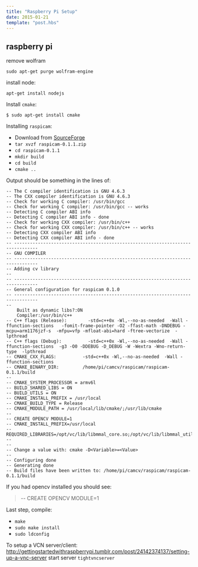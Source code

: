 ```yaml
---
title: "Raspberry Pi Setup"
date: 2015-01-21
template: "post.hbs"
---
```



## raspberry pi

remove wolfram

```terminal
sudo apt-get purge wolfram-engine
```

install node:

```terminal
apt-get install nodejs
```

Install `cmake`:
```terminal 
$ sudo apt-get install cmake
```

Installing `raspicam`:

- Download from [SourceForge][raspicam]
- `tar xvzf raspicam-0.1.1.zip`
- `cd raspicam-0.1.1 `
- `mkdir build`
- `cd build`
- `cmake ..`

Output should be something in the lines of:

```
-- The C compiler identification is GNU 4.6.3
-- The CXX compiler identification is GNU 4.6.3
-- Check for working C compiler: /usr/bin/gcc
-- Check for working C compiler: /usr/bin/gcc -- works
-- Detecting C compiler ABI info
-- Detecting C compiler ABI info - done
-- Check for working CXX compiler: /usr/bin/c++
-- Check for working CXX compiler: /usr/bin/c++ -- works
-- Detecting CXX compiler ABI info
-- Detecting CXX compiler ABI info - done
-- -------------------------------------------------------------------------------
-- GNU COMPILER
-- -------------------------------------------------------------------------------
-- Adding cv library
-- 
-- -------------------------------------------------------------------------------
-- General configuration for raspicam 0.1.0
-- -------------------------------------------------------------------------------
-- 
    Built as dynamic libs?:ON
    Compiler:/usr/bin/c++
-- C++ flags (Release):        -std=c++0x -Wl,--no-as-needed  -Wall -ffunction-sections   -fomit-frame-pointer -O2 -ffast-math -DNDEBUG -mcpu=arm1176jzf-s  -mfpu=vfp -mfloat-abi=hard -ftree-vectorize  -lpthread
-- C++ flags (Debug):          -std=c++0x -Wl,--no-as-needed  -Wall -ffunction-sections  -g3 -O0 -DDEBUG -D_DEBUG -W -Wextra -Wno-return-type  -lpthread
-- CMAKE_CXX_FLAGS:          -std=c++0x -Wl,--no-as-needed  -Wall -ffunction-sections 
-- CMAKE_BINARY_DIR:         /home/pi/camcv/raspicam/raspicam-0.1.1/build
-- 
-- CMAKE_SYSTEM_PROCESSOR = armv6l
-- BUILD_SHARED_LIBS = ON
-- BUILD_UTILS = ON
-- CMAKE_INSTALL_PREFIX = /usr/local
-- CMAKE_BUILD_TYPE = Release
-- CMAKE_MODULE_PATH = /usr/local/lib/cmake/;/usr/lib/cmake
-- 
-- CREATE OPENCV MODULE=1
-- CMAKE_INSTALL_PREFIX=/usr/local
-- REQUIRED_LIBRARIES=/opt/vc/lib/libmmal_core.so;/opt/vc/lib/libmmal_util.so;/opt/vc/lib/libmmal.so
-- 
-- 
-- Change a value with: cmake -D<Variable>=<Value>
-- 
-- Configuring done
-- Generating done
-- Build files have been written to: /home/pi/camcv/raspicam/raspicam-0.1.1/build
```


If you had opencv installed you should see:
>-- CREATE OPENCV MODULE=1

Last step, compile:
- `make`
- `sudo make install`
- `sudo ldconfig`

[raspicam]: https://sourceforge.net/projects/raspicam/files/?


To setup a VCN server/client:
http://gettingstartedwithraspberrypi.tumblr.com/post/24142374137/setting-up-a-vnc-server
start server
`tightvncserver`